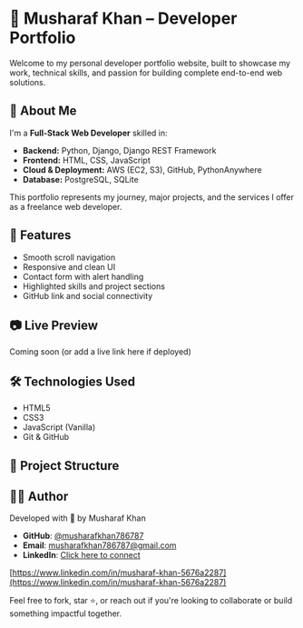 # 💼 Musharaf Khan – Developer Portfolio

Welcome to my personal developer portfolio website, built to showcase my work, technical skills, and passion for building complete end-to-end web solutions.

## 🚀 About Me

I'm a **Full-Stack Web Developer** skilled in:

- **Backend:** Python, Django, Django REST Framework  
- **Frontend:** HTML, CSS, JavaScript  
- **Cloud & Deployment:** AWS (EC2, S3), GitHub, PythonAnywhere  
- **Database:** PostgreSQL, SQLite

This portfolio represents my journey, major projects, and the services I offer as a freelance web developer.

## 📌 Features

- Smooth scroll navigation
- Responsive and clean UI
- Contact form with alert handling
- Highlighted skills and project sections
- GitHub link and social connectivity

## 📷 Live Preview

Coming soon (or add a live link here if deployed)

## 🛠️ Technologies Used

- HTML5  
- CSS3  
- JavaScript (Vanilla)  
- Git & GitHub  

## 📂 Project Structure


## 👨‍💻 Author
Developed with 💙 by Musharaf Khan
- **GitHub**: [@musharafkhan786787](https://github.com/musharafkhan786787)
- **Email**: musharafkhan786787@gmail.com
- **LinkedIn**: [Click here to connect](https://www.linkedin.com/in/musharaf-khan-5676a2287)

[https://www.linkedin.com/in/musharaf-khan-5676a2287](https://www.linkedin.com/in/musharaf-khan-5676a2287)


Feel free to fork, star ⭐, or reach out if you're looking to collaborate or build something impactful together.

